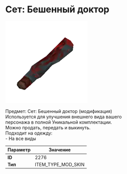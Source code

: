 # Сет: Бешенный доктор

![Item Image](../img/2276.webp?raw=true)

Предмет: Сет: Бешенный доктор (модификация)<br>Используется для улучшения внешнего вида вашего<br>персонажа в полной Уникальной комплектации.<br>Можно продать, передать и выкинуть.<br>Подходит на одежду: <br>- На все виды<br>


| Параметр | Значение |
|----------|----------|
| **ID** | 2276 |
| **Тип** | ITEM_TYPE_MOD_SKIN |


